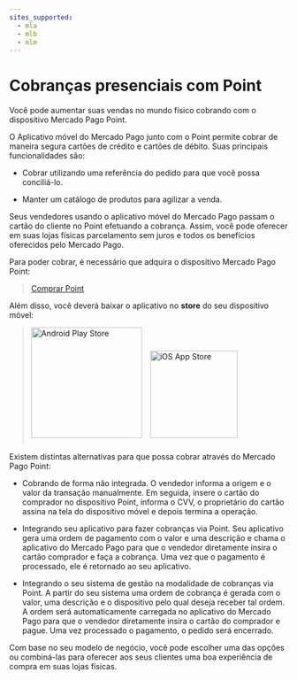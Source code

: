 ```yaml
---
sites_supported:
  - mla
  - mlb
  - mlm
---
```


# Cobranças presenciais com Point

Você pode aumentar suas vendas no mundo físico cobrando com o dispositivo Mercado Pago Point.

O Aplicativo móvel do Mercado Pago junto com o Point permite cobrar de maneira segura cartões de crédito e cartões de débito. Suas principais funcionalidades são:

- Cobrar utilizando uma referência do pedido para que você possa conciliá-lo.

- Manter um catálogo de produtos para agilizar a venda.

Seus vendedores usando o aplicativo móvel do Mercado Pago passam o cartão do cliente no Point efetuando a cobrança. Assim, você pode oferecer em suas lojas físicas parcelamento sem juros e todos os benefícios oferecidos pelo Mercado Pago.

Para poder cobrar, é necessário que adquira o dispositivo Mercado Pago Point:

> [Comprar Point](https://www.mercadopago.com/mp-brasil/point#products)  

Além disso, você deverá baixar o aplicativo no **store** do seu dispositivo móvel:

> [<img src="https://http2.mlstatic.com/frontend-assets/dx-devsite/mobile/GooglePlayBadge.pt.png" alt="Android Play Store" width="200"/>](https://play.google.com/store/apps/details?id=com.mercadopago.wallet&hl=es_419) [<img src="https://http2.mlstatic.com/frontend-assets/dx-devsite/mobile/AppStoreBadge.pt.svg" alt="iOS App Store" width="158" style="margin:0.8em"/>](https://itunes.apple.com/ar/app/mercado-pago/id925436649?mt=8)

Existem distintas alternativas para que possa cobrar através do Mercado Pago Point:

* Cobrando de forma não integrada. O vendedor informa a origem e o valor da transação manualmente. Em seguida, insere o cartão do comprador no dispositivo Point, informa o CVV, o proprietário do cartão assina na tela do dispositivo móvel e depois termina a operação.

* Integrando seu aplicativo para fazer cobranças via Point. Seu aplicativo gera uma ordem de pagamento com o valor e uma descrição e chama o aplicativo do Mercado Pago para que o vendedor diretamente insira o cartão comprador e faça a cobrança. Uma vez que o pagamento é processado, ele é retornado ao seu aplicativo.

* Integrando o seu sistema de gestão na modalidade de cobranças via Point. A partir do seu sistema uma ordem de cobrança é gerada com o valor, uma descrição e o dispositivo pelo qual deseja receber tal ordem. A ordem será automaticamente carregada no aplicativo do Mercado Pago para que o vendedor diretamente insira o cartão do comprador e pague. Uma vez processado o pagamento, o pedido será encerrado. 

Com base no seu modelo de negócio, você pode escolher uma das opções ou combiná-las para oferecer aos seus clientes uma boa experiência de compra em suas lojas físicas.